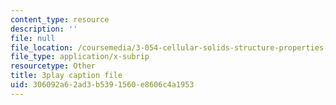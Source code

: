 ```yaml
---
content_type: resource
description: ''
file: null
file_location: /coursemedia/3-054-cellular-solids-structure-properties-and-applications-spring-2015/306092a62ad3b5391560e8606c4a1953_kpbG3L5awgk.srt
file_type: application/x-subrip
resourcetype: Other
title: 3play caption file
uid: 306092a6-2ad3-b539-1560-e8606c4a1953
---
```


